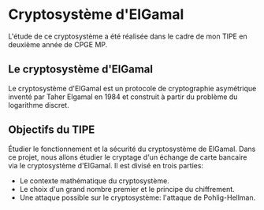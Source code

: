 # Cryptosystème d'ElGamal
L'étude de ce cryptosystème a été réalisée dans le cadre de mon TIPE en deuxième année de CPGE MP.

## Le cryptosystème d'ElGamal
Le cryptosystème d'ElGamal est un protocole de cryptographie asymétrique inventé par Taher Elgamal en 1984 et construit à partir du problème du logarithme discret.

## Objectifs du TIPE
Étudier le fonctionnement et la sécurité du cryptosystème de ElGamal.
Dans ce projet, nous allons étudier le cryptage d'un échange de carte bancaire via le cryptosystème d'ElGamal.
Il est divisé en trois parties: 
- Le contexte mathématique du cryptosystème.
- Le choix d'un grand nombre premier et le principe du chiffrement.
- Une attaque possible sur le cryptosystème: l'attaque de Pohlig-Hellman.

## 
